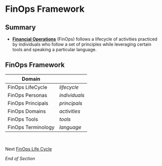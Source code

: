 # FinOps Framework

## Summary
* [**Financial Operations**](https://www.mindmeister.com/2757633339/01-finops-framework) (FinOps) follows a lifecycle of activities practiced by individuals who follow a set of principles while leveraging certain tools and speaking a particular language.

## FinOps Framework

| Domain | | 
| --- | --- | 
| FinOps LifeCycle | *lifecycle* |
| FinOps Personas | *individuals* |
| FinOps Principals | *principals* | 
| FinOps Domains | *activities* |
| FinOps Tools | *tools* |
| FinOps Terminology | *language* |
<br>

Next [FinOps Life Cycle](https://github.com/jamesbuckett/finops-certified-practitioner/blob/main/02-finops-lifecycle.md)
<br>

*End of Section* 